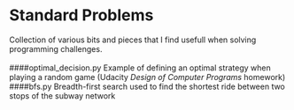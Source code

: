 Standard Problems
================

Collection of various bits and pieces that I find usefull when solving programming challenges. 
<br><br>
####optimal_decision.py
Example of defining an optimal strategy when playing a random game (Udacity *Design of Computer Programs* homework)<br>
####bfs.py
Breadth-first search used to find the shortest ride between two stops of the subway network
